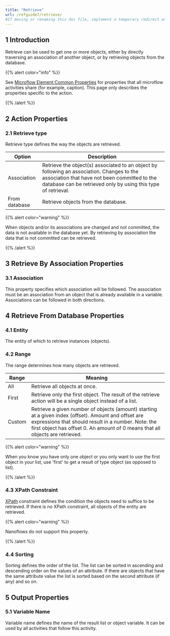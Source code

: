 ```yaml
---
title: "Retrieve"
url: /refguide7/retrieve/
#If moving or renaming this doc file, implement a temporary redirect and let the respective team know they should update the URL in the product. See Mapping to Products for more details.
---
```


## 1 Introduction

Retrieve can be used to get one or more objects, either by directly traversing an association of another object, or by retrieving objects from the database.

{{% alert color="info" %}}

See [Microflow Element Common Properties](/refguide7/microflow-element-common-properties/) for properties that all microflow activities share (for example, caption). This page only describes the properties specific to the action.

{{% /alert %}}

## 2 Action Properties

### 2.1 Retrieve type

Retrieve type defines the way the objects are retrieved.

| Option | Description |
| --- | --- |
| Association | Retrieve the object(s) associated to an object by following an association. Changes to the association that have not been committed to the database can be retrieved only by using this type of retrieval. |
| From database | Retrieve objects from the database. |

{{% alert color="warning" %}}

When objects and/or its associations are changed and not committed, the data is not available in the database yet. By retrieving by association the data that is not committed can be retrieved.

{{% /alert %}}

## 3 Retrieve By Association Properties

### 3.1 Association

This property specifies which association will be followed. The association must be an association from an object that is already available in a variable. Associations can be followed in both directions.

## 4 Retrieve From Database Properties

### 4.1 Entity

The entity of which to retrieve instances (objects).

### 4.2 Range

The range determines how many objects are retrieved.

| Range | Meaning |
| --- | --- |
| All | Retrieve all objects at once. |
| First | Retrieve only the first object. The result of the retrieve action will be a single object instead of a list. |
| Custom | Retrieve a given number of objects (amount) starting at a given index (offset). Amount and offset are expressions that should result in a number. Note: the first object has offset 0. An amount of 0 means that all objects are retrieved. |

{{% alert color="warning" %}}

When you know you have only one object or you only want to use the first object in your list, use 'first' to get a result of type object (as opposed to list).

{{% /alert %}}

### 4.3 XPath Constraint

[XPath](/refguide7/xpath/) constraint defines the condition the objects need to suffice to be retrieved. If there is no XPath constraint, all objects of the entity are retrieved.

{{% alert color="warning" %}}

Nanoflows do not support this property.

{{% /alert %}}

### 4.4 Sorting

Sorting defines the order of the list. The list can be sorted in ascending and descending order on the values of an attribute. If there are objects that have the same attribute value the list is sorted based on the second attribute (if any) and so on.

## 5 Output Properties

### 5.1 Variable Name

Variable name defines the name of the result list or object variable. It can be used by all activities that follow this activity.
